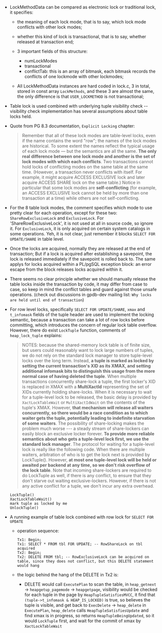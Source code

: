 
* LockMethodData can be compared as electronic lock or traditional lock, it specifies:
	* the meaning of each lock mode, that is to say, which lock mode conflicts with other lock modes;
	* whether this kind of lock is transactional, that is to say, whether released at transaction end;
	* 3 important fields of this structure:
		* numLockModes
		* transactional
		* conflictTab: this is an array of bitmask, each bitmask records the
	conflicts of one lockmode with other lockmodes;

	* All LockMethodData instances are hard coded in lock.c, 3 in total, stored in const array `LockMethods`, and these 3 are almost the same, the only difference is that `USER_LOCKMETHOD` is not transactional;

* Table lock is used combined with underlying tuple visibility check -- visibility check implementation has several assumptions about table locks held.

* Quote from PG 8.3 documentation, `Explicit Locking` chapter:
	> Remember that all of these lock modes are table-level locks, even if the name contains the word "row"; the names of the lock modes are historical. To some extent the names reflect the typical usage of each lock mode — but the semantics are all the same. **The only real difference between one lock mode and another is the set of lock modes with which each conflicts**. Two transactions cannot hold locks of conflicting modes on the same table at the same time. (However, a transaction never conflicts with itself. For example, it might acquire ACCESS EXCLUSIVE lock and later acquire ACCESS SHARE lock on the same table.) Notice in particular that some lock modes are **self-conflicting** (for example, an ACCESS EXCLUSIVE lock cannot be held by more than one transaction at a time) while others are not self-conflicting.

* For the 8 table lock modes, the comment specifies which mode to use pretty clear for each operation, except for these two: `ShareRowExclusiveLock` and `ExclusiveLock`. For 'ShareRowExclusiveLock', it is not used at all in source code, so ignore it. For `ExclusiveLock`, it is only acquired on certain system catalogs in some operations. Yeh, it is not clear, just remember it blocks `SELECT FOR UPDATE/SHARE` in table level.

* Once the locks are acquired, normally they are released at the end of transaction; But if a lock is acquired after establishing a savepoint, the lock is released immediately if the savepoint is rolled back to. The same applys for locks acquired within a PL/pgSQL exception block: an error escape from the block releases locks acquired within it.

* There seems no clear principle whether we should manually release the table locks inside the transaction by code, it may differ from case to case, so keep in mind the conflict tables and guard against those unsafe operations. (check out discussions in gpdb-dev mailing list: `Why locks are held until end of transaction`)

* For row level locks, specifically `SELECT FOR UPDATE/SHARE`, `xmax` and `t_infomask` fields of the tuple header are used to implement the locking semantic, because a transaction can take a lot of row locks before committing, which introduces the concern of regular lock table overflow. However, there do exist `LockTuple` function, comments of `heap_lock_tuple` explains:
	> NOTES: because the shared-memory lock table is of finite size, but users
	could reasonably want to lock large numbers of tuples, we do not rely on
	the standard lock manager to store tuple-level locks over the long term.
	Instead, **a tuple is marked as locked by setting the current transaction's
	XID as its XMAX, and setting additional infomask bits to distinguish this
	usage from the more normal case of having deleted the tuple**. When
	multiple transactions concurrently share-lock a tuple, the first locker's
	XID is replaced in XMAX with a **MultiXactId** representing the set of
	XIDs currently holding share-locks.
	>When it is necessary to wait for a tuple-level lock to be released, the
	basic delay is provided by `XactLockTableWait` or `MultiXactIdWait` on the
	contents of the tuple's XMAX.  However, **that mechanism will release all
	waiters concurrently, so there would be a race condition as to which
	waiter gets the tuple, potentially leading to indefinite starvation of
	some waiters**.  The possibility of share-locking makes the problem much
	worse --- a steady stream of share-lockers can easily block an exclusive
	locker forever. **To provide more reliable semantics about who gets a
	tuple-level lock first, we use the standard lock manager**.  The protocol
	for waiting for a tuple-level lock is really like the following code. When there are multiple waiters, arbitration of who is to get the lock next is provided by LockTuple(). However, **at most one tuple-level lock will
	be held or awaited per backend at any time, so we don't risk overflow
	of the lock table**.  Note that incoming share-lockers are required to
	do LockTuple as well, if there is any conflict, to ensure that they don't
	starve out waiting exclusive-lockers.  However, if there is not any active
	conflict for a tuple, we don't incur any extra overhead.

	```
	LockTuple()
	XactLockTableWait()
	mark tuple as locked by me
	UnlockTuple()
	```

* A running example of table lock combined with row lock for `SELECT FOR UPDATE`
	* operation sequence:
	
		```
		Tx1: Begin;
		Tx1: SELECT * FROM tbl FOR UPDATE; -- RowShareLock on tbl acquired
		Tx2: Begin;
		Tx2: DELETE FROM tbl; -- RowExclusiveLock can be acquired on table, since they does not conflict, but this DELETE statement would hang
		```
	* the logic behind the hang of the DELETE in Tx2 is:
		* DELETE would call `ExecutePlan` to scan the table, in `heap_getnext` -> `heapgetup_pagemode` -> `heapgetpage`, visibility would be checked for each tuple in the page by `HeapTupleSatisfiesMVCC`, it find that `(tuple->t_infomask & HEAP_IS_LOCKED)` is true, so believes the tuple is visible, and get back to `ExecDelete` -> `heap_delete` in `ExecutePlan`, `heap_delete` calls `HeapTupleSatisfiesUpdate` and find xmax is in progress, so returns `HeapTupleBeingUpdated`, so it would `LockTuple` first, and wait for the commit of xmax by `XactLockTableWait`
